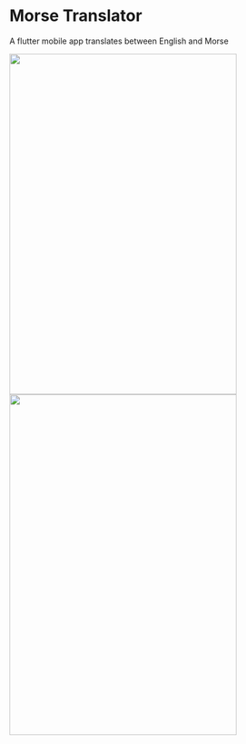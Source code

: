 # Morse Translator

A flutter mobile app translates between English and Morse

<p>
<img src="https://user-images.githubusercontent.com/71513396/160287832-37564e81-5897-48ce-ab90-fc3c81f24c74.png&nbsp&nbsp&nbsp&nbsp" width="400" height="600" />
<img src="https://user-images.githubusercontent.com/71513396/160287845-154d0819-5ed3-4834-9974-11de18b3a06e.png" width="400" height="600" />
<p />

